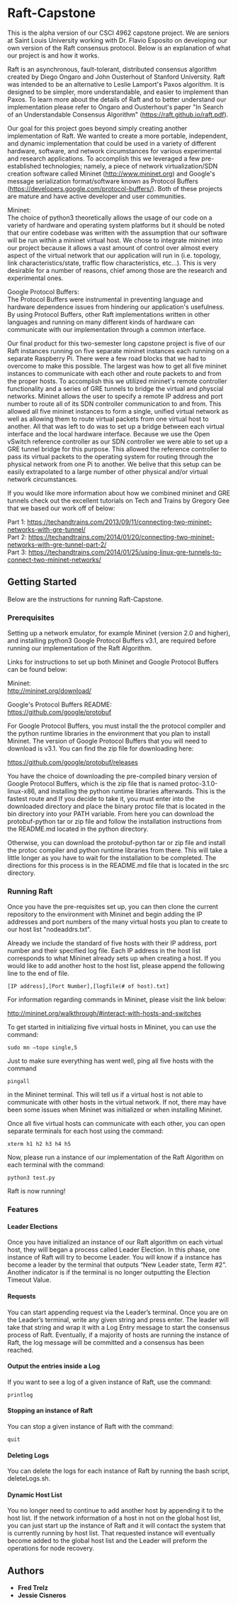 # Raft-Capstone
This is the alpha version of our CSCI 4962 capstone project.  We are seniors at Saint Louis University working with Dr. Flavio Esposito on developing our own version of the Raft consensus protocol. Below is an explanation of what our project is and how it works.

Raft is an asynchronous, fault-tolerant, distributed consensus algorithm created by Diego Ongaro and John Ousterhout of Stanford University.  Raft was intended to be an alternative to Leslie Lamport's Paxos algorithm.  It is designed to be simpler, more understandable, and easier to implement than Paxos.  To learn more about the details of Raft and to better understand our implementation please refer to Ongaro and Ousterhout's paper "In Search of an Understandable Consensus Algorithm" (https://raft.github.io/raft.pdf).

Our goal for this project goes beyond simply creating another implementation of Raft.  We wanted to create a more portable, independent, and dynamic implementation that could be used in a variety of different hardware, software, and network circumstances for various experimental and research applications.  To accomplish this we leveraged a few pre-established technologies; namely, a piece of network virtualization/SDN creation software called Mininet (http://www.mininet.org) and Google's message serialization format/software known as Protocol Buffers (https://developers.google.com/protocol-buffers/).  Both of these projects are mature and have active developer and user communities.

Mininet:  
The choice of python3 theoretically allows the usage of our code on a variety of hardware and operating system platforms but it should be noted that our entire codebase was written with the assumption that our software will be run within a mininet virtual host.  We chose to integrate mininet into our project because it allows a vast amount of control over almost every aspect of the virtual network that our application will run in (i.e. topology, link characteristics/state, traffic flow characteristics, etc...).  This is very desirable for a number of reasons, chief among those are the research and experimental ones.

Google Protocol Buffers:  
The Protocol Buffers were instrumental in preventing language and hardware dependence issues from hindering our application's usefulness.  By using Protocol Buffers, other Raft implementations written in other languages and running on many different kinds of hardware can communicate with our implementation through a common interface.

Our final product for this two-semester long capstone project is five of our Raft instances running on five separate mininet instances each running on a separate Raspberry Pi.  There were a few road blocks that we had to overcome to make this possible.  The largest was how to get all five mininet instances to communicate with each other and route packets to and from the proper hosts.  To accomplish this we utilized mininet's remote controller functionality and a series of GRE tunnels to bridge the virtual and physcial networks.  Mininet allows the user to specify a remote IP address and port number to route all of its SDN controller communication to and from.  This allowed all five mininet instances to form a single, unified virtual network as well as allowing them to route virtual packets from one virtual host to another.  All that was left to do was to set up a bridge between each virtual interface and the local hardware interface.  Because we use the Open vSwitch reference controller as our SDN controller we were able to set up a GRE tunnel bridge for this purpose.  This allowed the reference controller to pass its virtual packets to the operating system for routing through the physical network from one Pi to another.  We belive that this setup can be easily extrapolated to a large number of other physical and/or virtual network circumstances.

If you would like more information about how we combined mininet and GRE tunnels check out the excellent tutorials on Tech and Trains by Gregory Gee that we based our work off of below:

Part 1: https://techandtrains.com/2013/09/11/connecting-two-mininet-networks-with-gre-tunnel/  
Part 2: https://techandtrains.com/2014/01/20/connecting-two-mininet-networks-with-gre-tunnel-part-2/  
Part 3: https://techandtrains.com/2014/01/25/using-linux-gre-tunnels-to-connect-two-mininet-networks/  

## Getting Started
  
Below are the instructions for running Raft-Capstone.

### Prerequisites

Setting up a network emulator, for example Mininet (version 2.0 and higher), and installing python3 Google Protocol Buffers v3.1, are required before running our implementation of the Raft Algorithm.

Links for instructions to set up both Mininet and Google Protocol Buffers can be found below:

Mininet:  
http://mininet.org/download/

Google's Protocol Buffers README:  
https://github.com/google/protobuf

For Google Protocol Buffers, you must install the the protocol compiler and the python runtime libraries in the environment that you plan to install Mininet. The version of Google Protocol Buffers that you will need to download is v3.1. You can find the zip file for downloading here:  

https://github.com/google/protobuf/releases

You have the choice of downloading the pre-compiled binary version of Google Protocol Buffers, which is the zip file that is named protoc-3.1.0-linux-x86, and installing the python runtime libraries afterwards. This is the fastest route and If you decide to take it, you must enter into the downloaded directory and place the binary protoc file that is located in the bin directory into your PATH variable. From here you can download the protobuf-python tar or zip file and follow the installation instructions from the README.md located in the python directory.  

Otherwise, you can download the protobuf-python tar or zip file and install the protoc compiler and python runtime libraries from there. This will take a little longer as you have to wait for the installation to be completed. The directions for this process is in the README.md file that is located in the src directory. 

### Running Raft

Once you have the pre-requisites set up, you can then clone the current repository to the environment with Mininet and begin adding the IP addresses and port numbers of the many virtual hosts you plan to create to our host list "nodeaddrs.txt".

Already we include the standard of five hosts with their IP address, port number and their specified log file. Each IP address in the host list corresponds to what Mininet already sets up when creating a host. If you would like to add another host to the host list, please append the following line to the end of file.  
```
[IP address],[Port Number],[logfile(# of host).txt] 
```
For information regarding commands in Mininet, please visit the link below:  

http://mininet.org/walkthrough/#interact-with-hosts-and-switches

To get started in initializing five virtual hosts in Mininet, you can use the command:
```
sudo mn –topo single,5
```

Just to make sure everything has went well, ping all five hosts with the command  
```
pingall
```

in the Mininet terminal. This will tell us if a virtual host is not able to communicate with other hosts in the virtual network. If not, there may have been some issues when Mininet was initialized or when installing Mininet. 

Once all five virtual hosts can communicate with each other, you can open separate terminals for each host using the command:
```
xterm h1 h2 h3 h4 h5
```

Now, please run a instance of our implementation of the Raft Algorithm on each terminal with the command:
```
python3 test.py
```
Raft is now running!

### Features

#### Leader Elections

Once you have initialized an instance of our Raft algorithm on each virtual host, they will began a process called Leader Election. In this phase, one instance of Raft will try to become Leader. You will know if a instance has become a leader by the terminal that outputs “New Leader state, Term #2”. Another indicator is if the terminal is no longer outputting the Election Timeout Value.

#### Requests
You can start appending request via the Leader’s terminal. Once you are on the Leader’s terminal, write any given string and press enter. The leader will take that string and wrap it with a Log Entry message to start the consensus process of Raft. Eventually, if a majority of hosts are running the instance of Raft, the log message will be committed and a consensus has been reached.

#### Output the entries inside a Log
If you want to see a log of a given instance of Raft, use the command:  
```
printlog
```

#### Stopping an instance of Raft
You can stop a given instance of Raft with the command:
```
quit
```

#### Deleting Logs
You can delete the logs for each instance of Raft by running the bash script, deleteLogs.sh.

#### Dynamic Host List
You no longer need to continue to add another host by appending it to the host list. If the network information of a host in not on the global host list, you can just start up the instance of Raft and it will contact the system that is currently running by host list. That requested instance will eventually become added to the global host list and the Leader will preform the operations for node recovery.


## Authors

* **Fred Trelz**
* **Jessie Cisneros**
